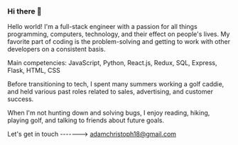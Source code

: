 ### Hi there 👋

Hello world! I'm a full-stack engineer with a passion for all things programming, computers, technology, and their effect on people's lives. My favorite part of coding is the problem-solving and getting to work with other developers on a consistent basis. 

Main competencies: JavaScript, Python, React.js, Redux, SQL, Express, Flask, HTML, CSS

Before transitioning to tech, I spent many summers working a golf caddie, and held various past roles related to sales, advertising, and customer success. 

When I'm not hunting down and solving bugs, I enjoy reading, hiking, playing golf, and talking to friends about future goals.

Let's get in touch -------> adamchristoph18@gmail.com

<!--
**adamchristoph18/adamchristoph18** is a ✨ _special_ ✨ repository because its `README.md` (this file) appears on your GitHub profile.

Here are some ideas to get you started:

- 🔭 I’m currently working on ...
- 🌱 I’m currently learning ...
- 👯 I’m looking to collaborate on ...
- 🤔 I’m looking for help with ...
- 💬 Ask me about ...
- 📫 How to reach me: ...
- 😄 Pronouns: ...
- ⚡ Fun fact: ...
-->
